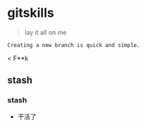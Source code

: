 # gitskills
> lay it all on me
```
Creating a new branch is quick and simple. 

```

< F**k

## stash

### stash



* 干活了
